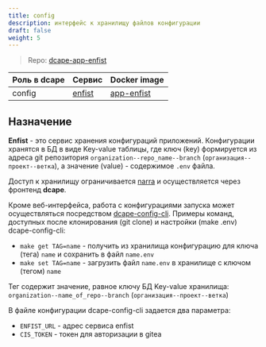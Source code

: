```yaml
---
title: config
description: интерфейс к хранилищу файлов конфигурации
draft: false
weight: 5
---
```


> Repo: [dcape-app-enfist](https://github.com/dopos/dcape-app-enfist)

 Роль в dcape | Сервис | Docker image
 --- | --- | ---
 config | [enfist](https://github.com/apisite/app-enfist) | [app-enfist](https://github.com/apisite/app-enfist/pkgs/container/app-enfist)

## Назначение

**Enfist** - это сервис хранения конфигураций приложений. Конфигурации хранятся в БД в виде Key-value таблицы, где ключ (key) формируется из адреса git репозитория `organization--repo_name--branch` (`организация--проект--ветка`), а значение (value) - содержимое `.env` файла.

Доступ к хранилищу ограничивается [narra](https://github.com/dopos/dcape-app-narra) и осуществляется через фронтенд **dcape**.

Кроме веб-интерфейса, работа с конфигурациями запуска может осуществляться посредством [dcape-config-cli](https://github.com/dopos/dcape-config-cli).
Примеры команд, доступных после клонирования (git clone) и настройки (make .env) dcape-config-cli:

* `make get TAG=name` - получить из хранилища конфигурацию для ключа (тега) `name` и сохранить в файл `name.env`
* `make set TAG=name` - загрузить файл `name.env` в хранилище с ключом (тегом) `name`

Тег содержит значение, равное ключу БД Key-value хранилища: `organization--name_of_repo--branch` (`организация--проект--ветка`)

В файле конфигурации dcape-config-cli задается два параметра:

* `ENFIST_URL` - адрес сервиса enfist
* `CIS_TOKEN` - токен для авторизации в gitea


